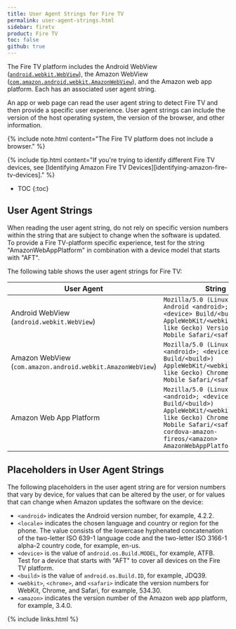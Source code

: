 ```yaml
---
title: User Agent Strings for Fire TV
permalink: user-agent-strings.html
sidebar: firetv
product: Fire TV
toc: false
github: true
---
```



The Fire TV platform includes the Android WebView ([`android.webkit.WebView`][1]), the Amazon WebView ([`com.amazon.android.webkit.AmazonWebView`][2]), and the Amazon web app platform. Each has an associated user agent string.

An app or web page can read the user agent string to detect Fire TV and then provide a specific user experience. User agent strings can include the version of the host operating system, the version of the browser, and other information.

{% include note.html content="The Fire TV platform does not include a browser." %}

{% include tip.html content="If you're trying to identify different Fire TV devices, see [Identifying Amazon Fire TV Devices][identifying-amazon-fire-tv-devices]." %}

* TOC
{:toc}

## User Agent Strings

When reading the user agent string, do not rely on specific version numbers within the string that are subject to change when the software is updated. To provide a Fire TV-platform specific experience, test for the string "AmazonWebAppPlatform" in combination with a device model that starts with "AFT".

The following table shows the user agent strings for Fire TV:

| User Agent | String | Example |
| --- | --- | --- |
| Android WebView<br/>(`android.webkit.WebView`) | `Mozilla/5.0 (Linux; U; Android <android>; <locale>; <device> Build/<build>) AppleWebKit/<webkit> (KHTML, like Gecko) Version/4.0 Mobile Safari/<safari>` | `Mozilla/5.0 (Linux; U; Android 4.2.2; en-us; AFTB Build/JDQ39) AppleWebKit/534.30 (KHTML, like Gecko) Version/4.0 Mobile Safari/534.30` |
| Amazon WebView<br/>(`com.amazon.android.webkit.AmazonWebView`) | `Mozilla/5.0 (Linux; Android <android>; <device> Build/<build>) AppleWebKit/<webkit> (KHTML, like Gecko) Chrome/<chrome> Mobile Safari/<safari>` | `Mozilla/5.0 (Linux; Android 4.2.2; AFTB Build/JDQ39) AppleWebKit/537.22 (KHTML, like Gecko) Chrome/25.0.1364.173 Mobile Safari/537.22` |
| Amazon Web App Platform | `Mozilla/5.0 (Linux; Android <android>; <device> Build/<build>) AppleWebKit/<webkit> (KHTML, like Gecko) Chrome/<chrome> Mobile Safari/<safari> cordova-amazon-fireos/<amazon> AmazonWebAppPlatform/<amazon>` | `Mozilla/5.0 (Linux; Android 4.2.2; AFTB Build/JDQ39) AppleWebKit/537.22 (KHTML, like Gecko) Chrome/25.0.1364.173 Mobile Safari/537.22 cordova-amazon-fireos/3.4.0 AmazonWebAppPlatform/3.4.0;2.0` |

## Placeholders in User Agent Strings

The following placeholders in the user agent string are for version numbers that vary by device, for values that can be altered by the user, or for values that can change when Amazon updates the software on the device:

*   `<android>` indicates the Android version number, for example, 4.2.2.
*   `<locale>` indicates the chosen language and country or region for the phone. The value consists of the lowercase hyphenated concatenation of the two-letter ISO 639-1 language code and the two-letter ISO 3166-1 alpha-2 country code, for example, en-us.
*   `<device>` is the value of `android.os.Build.MODEL`, for example, ATFB. Test for a device that starts with "AFT" to cover all devices on the Fire TV platform.
*   `<build>` is the value of `android.os.Build.ID`, for example, JDQ39.
*   `<webkit>`, `<chrome>`, and `<safari>` indicate the version numbers for WebKit, Chrome, and Safari, for example, 534.30.
*   `<amazon>` indicates the version number of the Amazon web app platform, for example, 3.4.0.


[1]: http://developer.android.com/reference/android/webkit/WebView.html
[2]: https://developer.amazon.com/public/solutions/platforms/android-fireos/docs/understanding-hybrid-apps

{% include links.html %}

